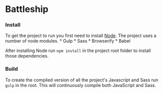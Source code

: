# Battleship

### Install
To get the project to run you first need to install [Node](https://nodejs.org/en/). The project uses a number of node modules.
    * Gulp
    * Sass
    * Browserify
    * Babel

After installing Node run `npm install` in the project root folder to install those dependencies.

### Build
To create the compiled version of all the project's Javascript and Sass run `gulp` in the root. This will continuously compile both JavaScript and Sass.